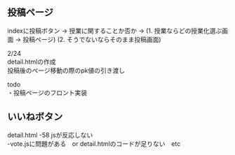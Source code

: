 ## 投稿ページ

indexに投稿ボタン -> 授業に関することか否か -> (1. 授業ならどの授業化選ぶ画面 -> 投稿ページ) (2. そうでないならそのまま投稿画面)

2/24  
detail.htmlの作成  
投稿後のページ移動の際のpk値の引き渡し  
  
todo  
・投稿ページのフロント実装


## いいねボタン

detail.html -58 jsが反応しない  
-vote.jsに問題がある　or detail.htmlのコードが足りない　etc
